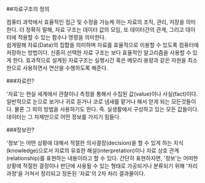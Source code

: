 ##자료구조의 정의

컴퓨터 과학에서 효율적인 접근 및 수정을 가능케 하는 자료의 조직, 관리, 저장을 의미한다. 
더 정확히 말해, 자료 구조는 데이터 값의 모임, 또 데이터간의 관계, 그리고 데이터에 적용할 수 있는 함수나 명령을 의미한다.  
쉽게말해 자료(Data)의 집합을 의미하며 자료를 효율적으로 이용할 수 있도록 컴퓨터에 저장하는 방법이다.
신중히 선택한 자료 구조는 보다 효율적인 알고리즘을 사용할 수 있게 한다. 
효과적으로 설계된 자료구조는 실행시간 혹은 메모리 용량과 같은 자원을 최소한으로 사용하면서 연산을 수행하도록 해준다. 



###자료란?

'자료'는 현실 세계에서 관찰이나 측정을 통해서 수집된 값(value)이나 사실(fact)이다. 
일반적으로 눈으로 보거나 귀로 듣거나 코로 냄새를 맡거나 해서 얻게 되는 모든것들이다. 
물론 그 외의 방법을 사용하기도 한다. 
즉. 실생활에서 구성하고 있는 모든 값들이다. 
데이터는 그 차제만으로 어떤 정보를 가지기 힘들다. 



###정보란?

'정보'는 어떤 상황에 대해서 적절한 의사결정(decision)을 할 수 있게 하는 지식(knowledge)으로서 
자료의 유효한 해설(interpretation)이나 자료 상호 관계(relationship)를 표현하는 내용이라고 할 수 있다. 
간단히 표현하자면, '정보'는 어떠한 상황에 적절한 결정이나 판단에 사용될 수 있는 형태로 가공되거나 분류되기 
위해 '처리 과정'을 거쳐서 정리되고 정돈된 '자료'의 2차 처리 결과물이다.
